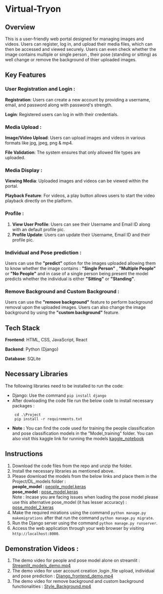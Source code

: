 # Virtual-Tryon

## Overview
This is a user-friendly web portal designed for managing images and videos. Users can register, log in, and upload their media files, which can then be accessed and viewed securely. Users can even check whether the image contains multiple or single person , their pose (standing or sitting) as well change or remove the background of thier uploaded images.

## Key Features
 ### User Registration and Login :

**Registration**: Users can create a new account by providing a username, email, and password along with password's strength.

**Login**: Registered users can log in with their credentials.

 ### Media Upload :

**Image/Video Upload**: Users can upload images and videos in various formats like jpg, jpeg, png & mp4.

**File Validation**: The system ensures that only allowed file types are uploaded.

 ### Media Display :

**Viewing Media**: Uploaded images and videos can be viewed within the portal.

**Playback Feature**: For videos, a play button allows users to start the video playback directly on the platform.

### Profile :
1. **View User Profile**: Users can see their Username and Email ID along with an default profile pic.
2. **Profile Update**: Users can update their Username, Email ID and their profile pic.

### Individual and Pose prediction :
Users can use the **"predict"** option for the images uploaded allowing them to know whether the image contains : **"Single Person"** , **"Multiple People"** or **"No People"** and in case of a single person being present the model predicts whether the individual is either **"Sitting"** or **"Standing"**.

### Remove Background and Custom Background : 
Users can use the **"remove background"** feature to perform background removal upon the uploaded images. Users can also change the image background by using the **"custom background"** feature.

## Tech Stack
**Frontend**: HTML, CSS, JavaScript, React

**Backend**: Python (Django)

**Database**: SQLite

## Necessary Libraries
The following libraries need to be installed to run the code:
- Django: Use the command `pip install django`
- After dowloading the code file run the below code to install necessary packages :
  ```
   cd .\Project
   pip install -r requirements.txt
  ```
- **Note :**
You can find the code used for training the people classification and pose classification models in the "Model_training" folder. You can also visit this kaggle link for running the models [kaggle_notebook](https://www.kaggle.com/code/shashankbandaru008/streamlit-both-model-run)
## Instructions
1. Download the code files from the repo and unzip the folder.
2. Install the necessary libraries as mentioned above.
3. Please download the models from the below links and place them in the Project/DL_models folder :
   <br/> **people_model** : [people_model.keras](https://drive.google.com/file/d/1NzT6yCtdf96XFo48crLWECmJJwGs7c-O/view?usp=sharing)
   <br/> **pose_model** : [pose_model.keras](https://drive.google.com/file/d/12lKIrVQSR1h3KKnVeh7aPxuYE1vH7bfi/view?usp=sharing)
    <br/> Note : Incase you are facing issues when loading the pose model please use this alternative pose_model (it has lesser accuracy) : [pose_model_2.keras](https://drive.google.com/file/d/1QfpzGn05QXkCgCUhgW2zZ4U9vVamuhQL/view?usp=sharing)
5. Make the required mirations using the command `python manage.py makemigrations` after that run the command `python manage.py migrate`.
6. Run the Django server using the command `python manage.py runserver`.
7. Access the web application through your web browser by visiting `http://localhost:8000`.

## Demonstration Videos : 
1. The demo video for people and pose model alone on streamlit : [Streamlit_models_demo.mp4](https://drive.google.com/file/d/1kF-2t5lmZ2v5n0QQMXSfEW54ccZAjxH2/view?usp=sharing)
2. The demo video for user account creation ,login ,file upload, individual and pose prediction :
   [Django_frontend_demo.mp4](https://drive.google.com/file/d/1uKc067e1OgBc7S6Wd7Dnio3QsImuSlMl/view?usp=sharing)
3. The demo video for remove background and custom background functionalities : [Style_Background.mp4](https://drive.google.com/file/d/1cDZmQCdV9vuX6H9xbXZx_4bnD3bGXm9F/view?usp=sharing)
